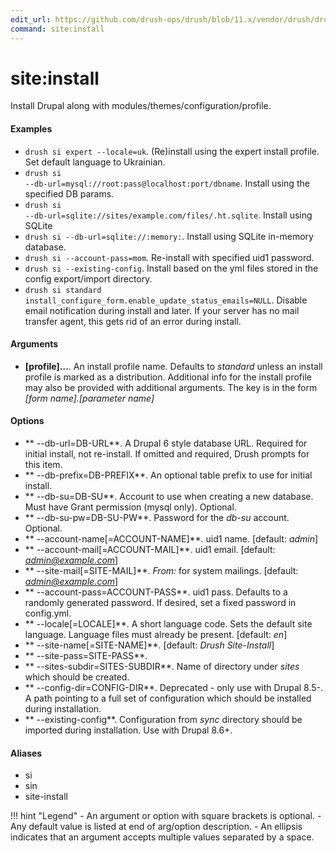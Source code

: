 ```yaml
---
edit_url: https://github.com/drush-ops/drush/blob/11.x/vendor/drush/drush/src/Commands/core/SiteInstallCommands.php
command: site:install
---
```

# site:install

Install Drupal along with modules/themes/configuration/profile.

#### Examples

- <code>drush si expert --locale=uk</code>. (Re)install using the expert install profile. Set default language to Ukrainian.
- <code>drush si --db-url=mysql://root:pass@localhost:port/dbname</code>. Install using the specified DB params.
- <code>drush si --db-url=sqlite://sites/example.com/files/.ht.sqlite</code>. Install using SQLite
- <code>drush si --db-url=sqlite://:memory:</code>. Install using SQLite in-memory database.
- <code>drush si --account-pass=mom</code>. Re-install with specified uid1 password.
- <code>drush si --existing-config</code>. Install based on the yml files stored in the config export/import directory.
- <code>drush si standard install_configure_form.enable_update_status_emails=NULL</code>. Disable email notification during install and later. If your server has no mail transfer agent, this gets rid of an error during install.

#### Arguments

- **[profile]...**. An install profile name. Defaults to *standard* unless an install profile is marked as a distribution. Additional info for the install profile may also be provided with additional arguments. The key is in the form *[form name].[parameter name]*

#### Options

- ** --db-url=DB-URL**. A Drupal 6 style database URL. Required for initial install, not re-install. If omitted and required, Drush prompts for this item.
- ** --db-prefix=DB-PREFIX**. An optional table prefix to use for initial install.
- ** --db-su=DB-SU**. Account to use when creating a new database. Must have Grant permission (mysql only). Optional.
- ** --db-su-pw=DB-SU-PW**. Password for the *db-su* account. Optional.
- ** --account-name[=ACCOUNT-NAME]**. uid1 name. [default: *admin*]
- ** --account-mail[=ACCOUNT-MAIL]**. uid1 email. [default: *admin@example.com*]
- ** --site-mail[=SITE-MAIL]**. *From:* for system mailings. [default: *admin@example.com*]
- ** --account-pass=ACCOUNT-PASS**. uid1 pass. Defaults to a randomly generated password. If desired, set a fixed password in config.yml.
- ** --locale[=LOCALE]**. A short language code. Sets the default site language. Language files must already be present. [default: *en*]
- ** --site-name[=SITE-NAME]**.  [default: *Drush Site-Install*]
- ** --site-pass=SITE-PASS**. 
- ** --sites-subdir=SITES-SUBDIR**. Name of directory under *sites* which should be created.
- ** --config-dir=CONFIG-DIR**. Deprecated - only use with Drupal 8.5-. A path pointing to a full set of configuration which should be installed during installation.
- ** --existing-config**. Configuration from *sync* directory should be imported during installation. Use with Drupal 8.6+.

#### Aliases

- si
- sin
- site-install

!!! hint "Legend"
    - An argument or option with square brackets is optional.
    - Any default value is listed at end of arg/option description.
    - An ellipsis indicates that an argument accepts multiple values separated by a space.
